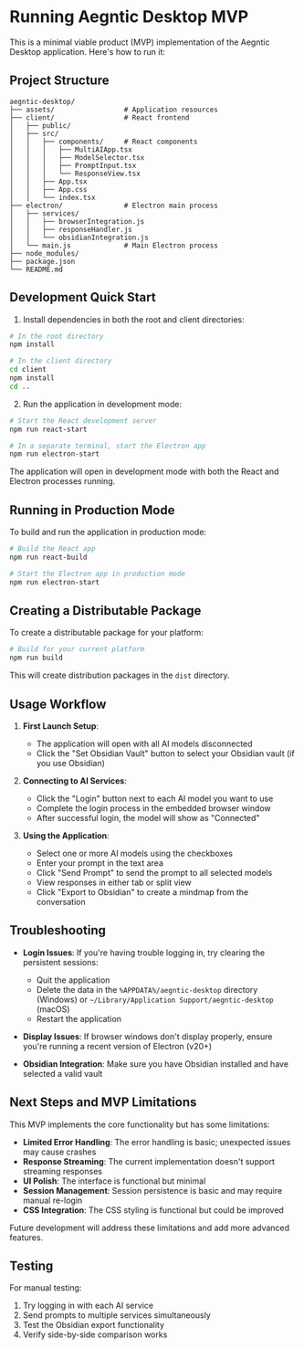 # Running Aegntic Desktop MVP

This is a minimal viable product (MVP) implementation of the Aegntic Desktop application. Here's how to run it:

## Project Structure

```
aegntic-desktop/
├── assets/                 # Application resources
├── client/                 # React frontend
│   ├── public/
│   ├── src/
│   │   ├── components/     # React components
│   │   │   ├── MultiAIApp.tsx
│   │   │   ├── ModelSelector.tsx
│   │   │   ├── PromptInput.tsx
│   │   │   └── ResponseView.tsx
│   │   ├── App.tsx
│   │   ├── App.css
│   │   └── index.tsx
├── electron/               # Electron main process
│   ├── services/
│   │   ├── browserIntegration.js
│   │   ├── responseHandler.js
│   │   └── obsidianIntegration.js
│   └── main.js             # Main Electron process
├── node_modules/
├── package.json
└── README.md
```

## Development Quick Start

1. Install dependencies in both the root and client directories:

```bash
# In the root directory
npm install

# In the client directory
cd client
npm install
cd ..
```

2. Run the application in development mode:

```bash
# Start the React development server
npm run react-start

# In a separate terminal, start the Electron app
npm run electron-start
```

The application will open in development mode with both the React and Electron processes running.

## Running in Production Mode

To build and run the application in production mode:

```bash
# Build the React app
npm run react-build

# Start the Electron app in production mode
npm run electron-start
```

## Creating a Distributable Package

To create a distributable package for your platform:

```bash
# Build for your current platform
npm run build
```

This will create distribution packages in the `dist` directory.

## Usage Workflow

1. **First Launch Setup**:
   - The application will open with all AI models disconnected
   - Click the "Set Obsidian Vault" button to select your Obsidian vault (if you use Obsidian)

2. **Connecting to AI Services**:
   - Click the "Login" button next to each AI model you want to use
   - Complete the login process in the embedded browser window
   - After successful login, the model will show as "Connected"

3. **Using the Application**:
   - Select one or more AI models using the checkboxes
   - Enter your prompt in the text area
   - Click "Send Prompt" to send the prompt to all selected models
   - View responses in either tab or split view
   - Click "Export to Obsidian" to create a mindmap from the conversation

## Troubleshooting

- **Login Issues**: If you're having trouble logging in, try clearing the persistent sessions:
  - Quit the application
  - Delete the data in the `%APPDATA%/aegntic-desktop` directory (Windows) or `~/Library/Application Support/aegntic-desktop` (macOS)
  - Restart the application

- **Display Issues**: If browser windows don't display properly, ensure you're running a recent version of Electron (v20+)

- **Obsidian Integration**: Make sure you have Obsidian installed and have selected a valid vault

## Next Steps and MVP Limitations

This MVP implements the core functionality but has some limitations:

- **Limited Error Handling**: The error handling is basic; unexpected issues may cause crashes
- **Response Streaming**: The current implementation doesn't support streaming responses
- **UI Polish**: The interface is functional but minimal
- **Session Management**: Session persistence is basic and may require manual re-login
- **CSS Integration**: The CSS styling is functional but could be improved

Future development will address these limitations and add more advanced features.

## Testing

For manual testing:
1. Try logging in with each AI service
2. Send prompts to multiple services simultaneously  
3. Test the Obsidian export functionality
4. Verify side-by-side comparison works
